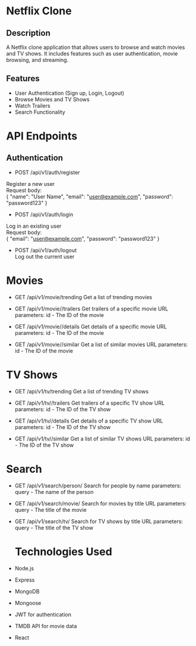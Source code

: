 # Netflix Clone

## Description
A Netflix clone application that allows users to browse and watch movies and TV shows. It includes features such as user authentication, movie browsing, and streaming.

## Features
- User Authentication (Sign up, Login, Logout)
- Browse Movies and TV Shows
- Watch Trailers
- Search Functionality

# API Endpoints
## Authentication
- POST /api/v1/auth/register

Register a new user<br>
Request body:<br>
{
  "name": "User Name",
  "email": "user@example.com",
  "password": "password123"
}

- POST /api/v1/auth/login

Log in an existing user<br>
Request body:<br>
{
  "email": "user@example.com",
  "password": "password123"
}

- POST /api/v1/auth/logout<br>
Log out the current user

# Movies
- GET /api/v1/movie/trending
  Get a list of trending movies

- GET /api/v1/movie//trailers
  Get trailers of a specific movie
  URL parameters: id - The ID of the movie

- GET /api/v1/movie//details
  Get details of a specific movie
  URL parameters: id - The ID of the movie

- GET /api/v1/movie//similar
  Get a list of similar movies
  URL parameters: id - The ID of the movie

 # TV Shows
- GET /api/v1/tv/trending
   Get a list of trending TV shows

- GET /api/v1/tv//trailers
   Get trailers of a specific TV show
   URL parameters: id - The ID of the TV show

- GET /api/v1/tv//details
   Get details of a specific TV show
   URL parameters: id - The ID of the TV show

- GET /api/v1/tv//similar
   Get a list of similar TV shows
   URL parameters: id - The ID of the TV show

# Search
- GET /api/v1/search/person/
   Search for people by name
   parameters: query - The name of the person

- GET /api/v1/search/movie/
  Search for movies by title
  URL parameters: query - The title of the movie

- GET /api/v1/search/tv/
   Search for TV shows by title
   URL parameters: query - The title of the TV show

  # Technologies Used
 - Node.js
 - Express
 - MongoDB
 - Mongoose
 - JWT for authentication
 - TMDB API for movie data
 - React 

  


